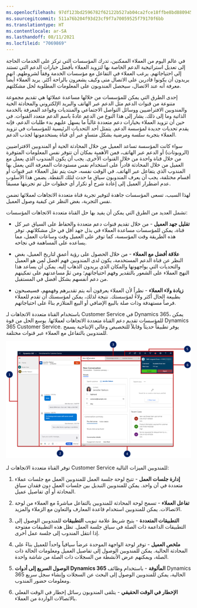 ```yaml
---
ms.openlocfilehash: 97df123bd2596782f62122b527ab04ca2fce18ffbe8bd88094545d72c1eff2cf
ms.sourcegitcommit: 511a76b204f93d23cf9f7a70059525f79170f6bb
ms.translationtype: HT
ms.contentlocale: ar-SA
ms.lasthandoff: 08/11/2021
ms.locfileid: "7069869"
---
```

في عالم اليوم من العملاء الممكنين، تدرك المؤسسات التي تركز على الخدمات الحاجة إلى تعديل استراتيجية الدعم الخاصة بها لتزويد العملاء بأفضل خيارات الدعم التي تستند إلى احتياجاتهم. يرغب العملاء في التفاعل مع مؤسسات الخدمة وفقاً لشروطهم. انهم يريدون أن يكونوا قادرين على الاتصال متى وكيف يشعرون بالراحة أكثر. يريد العملاء أيضاً معرفة أنه عند الاتصال، سيحصل المندوبون على المعلومات المطلوبة لحل مشكلتهم.

إحدى الطرق التي يمكن للمؤسسات من خلالها مساعدة عملائها هي تقديم مجموعة متنوعة من قنوات الدعم مثل الدعم عبر الهاتف والبريد الإلكتروني والمحادثة الحية والمندوبين الافتراضيين ووسائل التواصل الاجتماعي والمنتديات وقواعد المعرفة بالخدمة الذاتية وما إلى ذلك. يشار إلى هذا النوع من الدعم عادةً باسم الدعم متعدد القنوات. في حين أن تزويد العملاء بخيارات دعم متعددة غالباً ما يسهل عليهم بدء طلبات الدعم، فإنه يقدم تحديات جديدة لمؤسسة الدعم. يتمثل أحد التحديات الرئيسية للمؤسسات في تزويد العملاء بتجربة سلسة ومرضية بشكل متساوٍ عبر أي قناة يستخدمونها لجذب الدعم.

سواء كانت المؤسسة تساعد العميل من خلال المحادثة الحية أو المندوبين الافتراضيين (الروبوتات) أو الدعم عبر الهاتف، فمن الأهمية بمكان أن تتوفر نفس المعلومات المتوفرة من خلال قناة واحدة من خلال القنوات الأخرى. يجب أن يكون المندوب الذي يعمل مع العميل من خلال المحادثة قادراً على استخدام نفس مستودعات المعرفة التي يعمل بها المندوب الذي يتفاعل عبر الهاتف. في الوقت نفسه، حيث يتم نقل العملاء عبر قنوات أو أقسام مختلفة، يجب أن يعرف المندوبون سياق ما حدث لتلك النقطة. يضمن هذا الأسلوب عدم اضطرار العميل إلى إعادة شرح أو تكرار أي خطوات حل تم تجربتها مسبقاً.

لهذا السبب، تسعى المؤسسات جاهدة لتوفير تجربة قناة متعددة الاتجاهات لعملائها تضمن نفس التجربة، بغض النظر عن كيفية وصول العميل.

تشمل العديد من الطرق التي يمكن أن يفيد بها حل القناة متعددة الاتجاهات المؤسسات:

-   **تقليل جهد العميل** - من خلال تقديم قنوات دعم متعددة والحفاظ على السياق عبر كل قناة، يمكن للمؤسسات مساعدة العملاء في بذل جهد أقل في حل مشكلاتهم. توفر هذه الطريقة وقت المؤسسة، كما توفر على العميل وقت وساعات العمل، مما يساعده على المساهمة في نجاحه.

-   **علاقة أفضل مع العملاء** - من خلال الحصول على رؤية أعمق لتاريخ العميل، بغض النظر عن قناة الدعم المستخدمة، يكون لدى المندوبين فهم أفضل لمن هو العميل والتحديات التي يواجهونها والمكان الذي يريدون الذهاب إليه. يمكن أن يساعد هذا النهج العملاء على الشعور بالتقدير وفهم احتياجاتهم؛ ومن ثمَّ مساعدتهم على تمكينهم من دعم أنفسهم بشكل أفضل في المستقبل.

-   **زيادة ولاء العملاء** - نظراً لأن العملاء يعرفون أنه يتم تقديرهم وفهمهم، فسيصبحون بطبيعة الحال أكثر ولاءً لمؤسستك. نتيجة لذلك، يمكن لمؤسستك أن تقدم للعملاء فرصاً مستهدفة وذات صلة بالبيع الإضافي أو البيع المتلازم بناءً على احتياجاتهم.

باستخدام القناة متعددة الاتجاهات لـ Customer Service في Dynamics 365، يمكن للمؤسسات تقديم دعم القناة متعددة الاتجاهات لعملائها. يوسع الحل من قوة Dynamics 365 Customer Service. يوفر تطبيقاً حديثاً وقابلاً للتخصيص وعالي الإنتاجية يسمح للمندوبين بالتفاعل مع العملاء عبر قنوات مختلفة.

![لقطة شاشة لتخطيط شاشة دعم القناة متعددة الاتجاهات لـ Customer Service.](../media/omnichannel-support.png)

توفر القناة متعددة الاتجاهات لـ Customer Service للمندوبين الميزات التالية:

1. **إدارة جلسات العمل** - تتيح لوحة جلسة العمل للمندوبين العمل مع جلسات عملاء متعددة في آن واحد. يمكن للمندوبين التبديل بين جلسات العمل دون فقدان سياق المحادثة أو أي تفاصيل عميل.

1. **تفاعل العملاء** - تسمح لوحة المحادثة للمندوبين بالتفاعل مباشرةً مع العملاء من لوحة الاتصالات.
    يمكن للمندوبين استخدام قاعدة المعارف والتعاون مع الزملاء والمزيد.

1. **التطبيقات المتعددة** - يتيح شريط علامة تبويب **التطبيقات** للمندوبين الوصول إلى التطبيقات الداعمة ذات الصلة في سياق جلسة العمل. تظل هذه التطبيقات مفتوحة إذا انتقل المندوب إلى جلسة عمل أخرى.

1. **ملخص العميل** - توفر لوحة الواجهة الموحدة عرضاً سياقياً واحداً للعميل بناءً على المحادثة الحالية.
    يمكن للمندوبين الوصول إلى تفاصيل العميل ومعلومات الحالة ذات الصلة، ويمكنهم عرض الأنشطة من السجلات ذات الصلة من شاشة واحدة.

1. **الوصول السريع إلى أدوات Dynamics 365 المألوفة** - باستخدام وظائف Dynamics 365 الحالية، يمكن للمندوبين الوصول إلى البحث عن السجلات وإنشاء سجل سريع ومعلومات حضور المندوب.

1. **الإخطار في الوقت الحقيقي** - يتلقى المندوبون رسائل إخطار في الوقت الفعلي بالاتصالات الواردة من العملاء.
